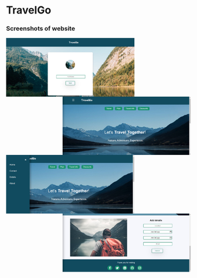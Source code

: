 # TravelGo


### Screenshots of website
<p>
  <img align="left" src="images/ss1.JPG" width="350">
  <img align="right" src="images/ss2.JPG" width="350">
  
  <img align="left" src="images/ss3.JPG" width="350">
  <img align="right" src="images/ss4.JPG" width="350">
</p>
